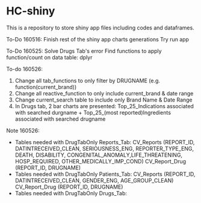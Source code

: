 # HC-shiny

This is a repository to store shiny app files including codes and dataframes. 

To-Do 160516:
Finish rest of the shiny app charts generations
Try run app

To-Do 160525:
Solve Drugs Tab's error
Find functions to apply function/count on data table: dplyr

To-do 160526:
1. Change all tab_functions to only filter by DRUGNAME (e.g. function(current_brand))
2. Change all reactive_function to only include current_brand & date range
3. Change current_search table to include only Brand Name & Date Range
4. In Drugs tab,  2 bar charts are presented: Top_25_Indications associated with searched durgname + Top_25_(most reported)Ingredients associated with  searched drugname

Note 160526:
- Tables needed with DrugTabOnly Reports_Tab: CV_Reports (REPORT_ID, DATINTRECEIVED_CLEAN, SERIOUSNESS_ENG, REPORTER_TYPE_ENG, DEATH, DISABILITY, CONGENITAL_ANOMALY,LIFE_THREATENING, HOSP_REQUIRED, OTHER_MEDICALLY_IMP_COND)
                                 CV_Report_Drug (REPORT_ID, DRUGNAME)
- Tables needed with DrugTabOnly Patients_Tab:  CV_Reports (REPORT_ID, DATINTRECEIVED_CLEAN, GENDER_ENG, AGE_GROUP_CLEAN)
                                                CV_Report_Drug (REPORT_ID, DRUGNAME)
- Tables needed with DrugTabOnly Drugs_Tab:


